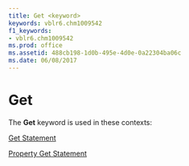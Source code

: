 ```yaml
---
title: Get <keyword>
keywords: vblr6.chm1009542
f1_keywords:
- vblr6.chm1009542
ms.prod: office
ms.assetid: 488cb198-1d0b-495e-4d0e-0a22304ba06c
ms.date: 06/08/2017
---
```



# Get <keyword>

The **Get** keyword is used in these contexts:

[Get Statement](get-statement.md)

[Property Get Statement](property-get-statement.md)


